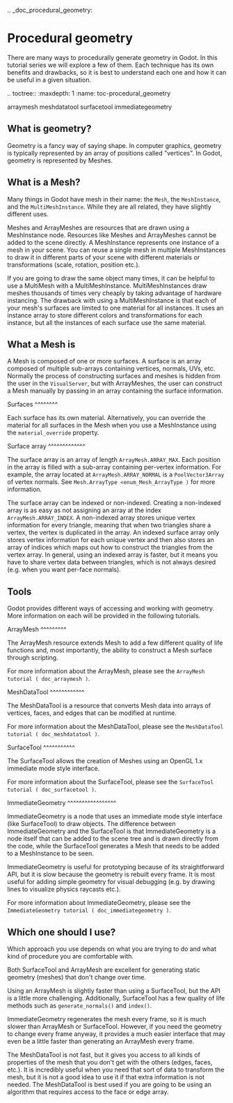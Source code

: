 .. _doc_procedural_geometry:

Procedural geometry
===================

There are many ways to procedurally generate geometry in Godot. In this tutorial series
we will explore a few of them. Each technique has its own benefits and drawbacks, so
it is best to understand each one and how it can be useful in a given situation.

.. toctree::
   :maxdepth: 1
   :name: toc-procedural_geometry

   arraymesh
   meshdatatool
   surfacetool
   immediategeometry

What is geometry?
-----------------

Geometry is a fancy way of saying shape. In computer graphics, geometry is typically represented
by an array of positions called "vertices". In Godot, geometry is represented by Meshes.

What is a Mesh?
---------------

Many things in Godot have mesh in their name: the `Mesh`,
the `MeshInstance`, and
the `MultiMeshInstance`. While they are all related, they have slightly different uses.

Meshes and ArrayMeshes are resources that are drawn using a MeshInstance node. Resources like
Meshes and ArrayMeshes cannot be added to the scene directly. A MeshInstance represents one
instance of a mesh in your scene. You can reuse a single mesh in multiple MeshInstances
to draw it in different parts of your scene with different materials or transformations (scale,
rotation, position etc.).

If you are going to draw the same object many times, it can be helpful to use a MultiMesh with
a MultiMeshInstance. MultiMeshInstances draw meshes thousands of times very
cheaply by taking advantage of hardware instancing. The drawback with
using a MultiMeshInstance is that each of your mesh's surfaces are limited to one material for
all instances. It uses an instance array to store different colors and transformations for each
instance, but all the instances of each surface use the same material.

What a Mesh is
--------------

A Mesh is composed of one or more surfaces. A surface is an array composed of multiple sub-arrays
containing vertices, normals, UVs, etc. Normally the process of constructing surfaces and meshes is
hidden from the user in the `VisualServer`, but with ArrayMeshes, the user can construct a Mesh
manually by passing in an array containing the surface information.

Surfaces
^^^^^^^^

Each surface has its own material. Alternatively, you can override the material for all surfaces
in the Mesh when you use a MeshInstance using the `material_override` property.

Surface array
^^^^^^^^^^^^^

The surface array is an array of length `ArrayMesh.ARRAY_MAX`. Each position in the array is
filled with a sub-array containing per-vertex information. For example, the array located at
`ArrayMesh.ARRAY_NORMAL` is a `PoolVector3Array` of vertex normals.
See `Mesh.ArrayType <enum_Mesh_ArrayType )` for more information.

The surface array can be indexed or non-indexed. Creating a non-indexed array is as easy as not assigning
an array at the index `ArrayMesh.ARRAY_INDEX`. A non-indexed array stores unique vertex information for
every triangle, meaning that when two triangles share a vertex, the vertex is duplicated in the array. An
indexed surface array only stores vertex information for each unique vertex and then also stores an array
of indices which maps out how to construct the triangles from the vertex array. In general, using an indexed
array is faster, but it means you have to share vertex data between triangles, which is not always desired
(e.g. when you want per-face normals).

Tools
-----

Godot provides different ways of accessing and working with geometry. More information on each will
be provided in the following tutorials.

ArrayMesh
^^^^^^^^^

The ArrayMesh resource extends Mesh to add a few different quality of life functions and, most
importantly, the ability to construct a Mesh surface through scripting.

For more information about the ArrayMesh, please see the `ArrayMesh tutorial ( doc_arraymesh )`.

MeshDataTool
^^^^^^^^^^^^

The MeshDataTool is a resource that converts Mesh data into arrays of vertices, faces, and edges that can
be modified at runtime.

For more information about the MeshDataTool, please see the `MeshDataTool tutorial ( doc_meshdatatool )`.

SurfaceTool
^^^^^^^^^^^

The SurfaceTool allows the creation of Meshes using an OpenGL 1.x immediate mode style interface.

For more information about the SurfaceTool, please see the `SurfaceTool tutorial ( doc_surfacetool )`.

ImmediateGeometry
^^^^^^^^^^^^^^^^^

ImmediateGeometry is a node that uses an immediate mode style interface (like SurfaceTool) to draw objects. The
difference between ImmediateGeometry and the SurfaceTool is that ImmediateGeometry is a node itself that can be
added to the scene tree and is drawn directly from the code, while the SurfaceTool generates a Mesh that needs to be added
to a MeshInstance to be seen.

ImmediateGeometry is useful for prototyping because of its straightforward API, but it is slow because the geometry
is rebuilt every frame. It is most useful for adding simple geometry for visual debugging (e.g. by drawing lines to
visualize physics raycasts etc.).

For more information about ImmediateGeometry, please see the `ImmediateGeometry tutorial ( doc_immediategeometry )`.

Which one should I use?
-----------------------

Which approach you use depends on what you are trying to do and what kind of procedure you are comfortable with.

Both SurfaceTool and ArrayMesh are excellent for generating static geometry (meshes) that don't change over time.

Using an ArrayMesh is slightly faster than using a SurfaceTool, but the API is a little more challenging.
Additionally, SurfaceTool has a few quality of life methods such as `generate_normals()` and `index()`.

ImmediateGeometry regenerates the mesh every frame, so it is much slower than ArrayMesh or SurfaceTool. However, if you
need the geometry to change every frame anyway, it provides a much easier interface that may even be a little faster than generating
an ArrayMesh every frame.

The MeshDataTool is not fast, but it gives you access to all kinds of properties of the mesh that you don't get with the others
(edges, faces, etc.). It is incredibly useful when you need that sort of data to transform the mesh, but it is not a good idea
to use it if that extra information is not needed. The MeshDataTool is best used if you are going to be using an algorithm that requires
access to the face or edge array.
